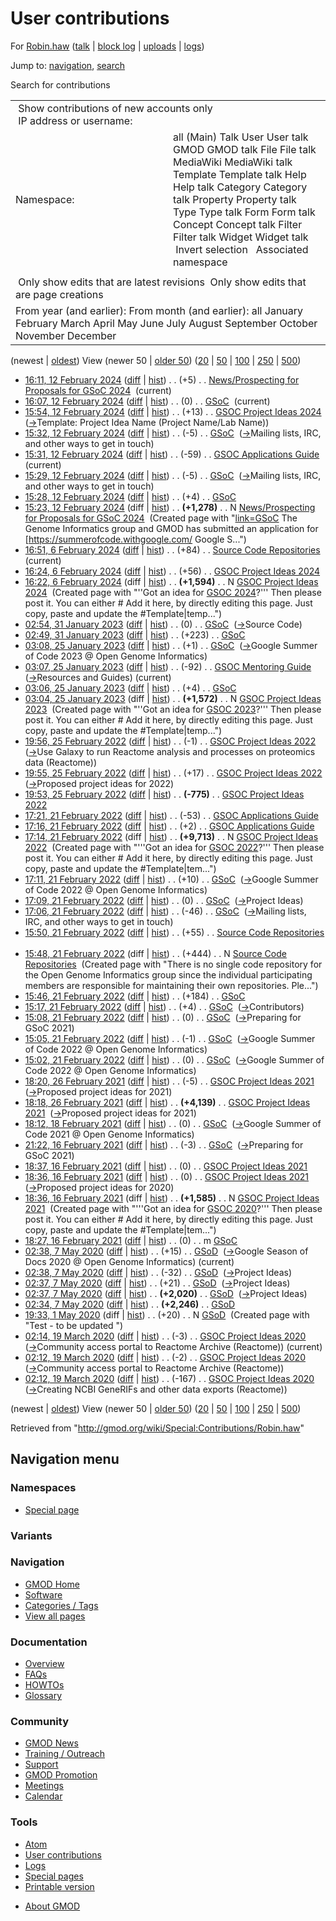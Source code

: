 <div id="mw-page-base" class="noprint">

</div>

<div id="mw-head-base" class="noprint">

</div>

<div id="content" class="mw-body" role="main">

<span id="top"></span>

<div id="mw-js-message" style="display:none;">

</div>



# <span dir="auto">User contributions</span>

<div id="bodyContent">

<div id="contentSub">

For [Robin.haw](/wiki/User:Robin.haw "User:Robin.haw") (<a
href="/mediawiki/index.php?title=User_talk:Robin.haw&amp;action=edit&amp;redlink=1"
class="new" title="User talk:Robin.haw (page does not exist)">talk</a>
\| [block
log](/mediawiki/index.php?title=Special:Log/block&page=User%3ARobin.haw "Special:Log/block")
\|
[uploads](/wiki/Special:ListFiles/Robin.haw "Special:ListFiles/Robin.haw")
\| [logs](/wiki/Special:Log/Robin.haw "Special:Log/Robin.haw"))

</div>

<div id="jump-to-nav" class="mw-jump">

Jump to: [navigation](#mw-navigation), [search](#p-search)

</div>

<div id="mw-content-text">

Search for contributions

<table class="mw-contributions-table">
<colgroup>
<col style="width: 50%" />
<col style="width: 50%" />
</colgroup>
<tbody>
<tr class="odd">
<td colspan="2"> Show contributions of new accounts only<br />
 IP address or username:</td>
</tr>
<tr class="even">
<td class="mw-label">Namespace:</td>
<td>all (Main) Talk User User talk GMOD GMOD talk File File talk
MediaWiki MediaWiki talk Template Template talk Help Help talk Category
Category talk Property Property talk Type Type talk Form Form talk
Concept Concept talk Filter Filter talk Widget Widget talk  
 Invert selection 
 Associated namespace </td>
</tr>
<tr class="odd">
<td colspan="2"></td>
</tr>
<tr class="even">
<td colspan="2"> Only show edits that are latest revisions
 Only show edits that are page creations</td>
</tr>
<tr class="odd">
<td colspan="2">From year (and earlier): From month (and earlier): all
January February March April May June July August September October
November December</td>
</tr>
</tbody>
</table>

(newest \| <a
href="/mediawiki/index.php?title=Special:Contributions/Robin.haw&amp;dir=prev&amp;target=Robin.haw"
class="mw-lastlink" rel="last"
title="Special:Contributions/Robin.haw">oldest</a>) View (newer 50 \| <a
href="/mediawiki/index.php?title=Special:Contributions/Robin.haw&amp;offset=20200319021235&amp;target=Robin.haw"
class="mw-nextlink" rel="next"
title="Special:Contributions/Robin.haw">older 50</a>) (<a
href="/mediawiki/index.php?title=Special:Contributions/Robin.haw&amp;offset=&amp;limit=20&amp;target=Robin.haw"
class="mw-numlink" title="Special:Contributions/Robin.haw">20</a> \| <a
href="/mediawiki/index.php?title=Special:Contributions/Robin.haw&amp;offset=&amp;limit=50&amp;target=Robin.haw"
class="mw-numlink" title="Special:Contributions/Robin.haw">50</a> \| <a
href="/mediawiki/index.php?title=Special:Contributions/Robin.haw&amp;offset=&amp;limit=100&amp;target=Robin.haw"
class="mw-numlink" title="Special:Contributions/Robin.haw">100</a> \| <a
href="/mediawiki/index.php?title=Special:Contributions/Robin.haw&amp;offset=&amp;limit=250&amp;target=Robin.haw"
class="mw-numlink" title="Special:Contributions/Robin.haw">250</a> \| <a
href="/mediawiki/index.php?title=Special:Contributions/Robin.haw&amp;offset=&amp;limit=500&amp;target=Robin.haw"
class="mw-numlink" title="Special:Contributions/Robin.haw">500</a>)

- <a
  href="/mediawiki/index.php?title=News/Prospecting_for_Proposals_for_GSoC_2024&amp;oldid=28567"
  class="mw-changeslist-date"
  title="News/Prospecting for Proposals for GSoC 2024">16:11, 12 February
  2024</a>
  ([diff](/mediawiki/index.php?title=News/Prospecting_for_Proposals_for_GSoC_2024&diff=prev&oldid=28567 "News/Prospecting for Proposals for GSoC 2024")
  \|
  [hist](/mediawiki/index.php?title=News/Prospecting_for_Proposals_for_GSoC_2024&action=history "News/Prospecting for Proposals for GSoC 2024"))
  <span class="mw-changeslist-separator">. .</span>
  <span class="mw-plusminus-pos" dir="ltr"
  title="1,283 bytes after change">(+5)</span>‎
  <span class="mw-changeslist-separator">. .</span>
  <a href="/wiki/News/Prospecting_for_Proposals_for_GSoC_2024"
  class="mw-contributions-title"
  title="News/Prospecting for Proposals for GSoC 2024">News/Prospecting
  for Proposals for GSoC 2024</a> ‎
  <span class="mw-uctop">(current)</span>
- <a href="/mediawiki/index.php?title=GSoC&amp;oldid=28566"
  class="mw-changeslist-date" title="GSoC">16:07, 12 February 2024</a>
  ([diff](/mediawiki/index.php?title=GSoC&diff=prev&oldid=28566 "GSoC")
  \| [hist](/mediawiki/index.php?title=GSoC&action=history "GSoC"))
  <span class="mw-changeslist-separator">. .</span>
  <span class="mw-plusminus-null" dir="ltr"
  title="4,865 bytes after change">(0)</span>‎
  <span class="mw-changeslist-separator">. .</span>
  <a href="/wiki/GSoC" class="mw-contributions-title"
  title="GSoC">GSoC</a> ‎ <span class="mw-uctop">(current)</span>
- <a
  href="/mediawiki/index.php?title=GSOC_Project_Ideas_2024&amp;oldid=28565"
  class="mw-changeslist-date" title="GSOC Project Ideas 2024">15:54, 12
  February 2024</a>
  ([diff](/mediawiki/index.php?title=GSOC_Project_Ideas_2024&diff=prev&oldid=28565 "GSOC Project Ideas 2024")
  \|
  [hist](/mediawiki/index.php?title=GSOC_Project_Ideas_2024&action=history "GSOC Project Ideas 2024"))
  <span class="mw-changeslist-separator">. .</span>
  <span class="mw-plusminus-pos" dir="ltr"
  title="4,027 bytes after change">(+13)</span>‎
  <span class="mw-changeslist-separator">. .</span>
  <a href="/wiki/GSOC_Project_Ideas_2024" class="mw-contributions-title"
  title="GSOC Project Ideas 2024">GSOC Project Ideas 2024</a> ‎
  <span class="comment">([→](/wiki/GSOC_Project_Ideas_2024#Template:_Project_Idea_Name_.28Project_Name.2FLab_Name.29 "GSOC Project Ideas 2024")‎<span dir="auto"><span class="autocomment">Template:
  Project Idea Name (Project Name/Lab Name)</span></span>)</span>
- <a href="/mediawiki/index.php?title=GSoC&amp;oldid=28564"
  class="mw-changeslist-date" title="GSoC">15:32, 12 February 2024</a>
  ([diff](/mediawiki/index.php?title=GSoC&diff=prev&oldid=28564 "GSoC")
  \| [hist](/mediawiki/index.php?title=GSoC&action=history "GSoC"))
  <span class="mw-changeslist-separator">. .</span>
  <span class="mw-plusminus-neg" dir="ltr"
  title="4,865 bytes after change">(-5)</span>‎
  <span class="mw-changeslist-separator">. .</span>
  <a href="/wiki/GSoC" class="mw-contributions-title"
  title="GSoC">GSoC</a> ‎
  <span class="comment">([→](/wiki/GSoC#Mailing_lists.2C_IRC.2C_and_other_ways_to_get_in_touch "GSoC")‎<span dir="auto"><span class="autocomment">Mailing
  lists, IRC, and other ways to get in touch</span></span>)</span>
- <a
  href="/mediawiki/index.php?title=GSOC_Applications_Guide&amp;oldid=28563"
  class="mw-changeslist-date" title="GSOC Applications Guide">15:31, 12
  February 2024</a>
  ([diff](/mediawiki/index.php?title=GSOC_Applications_Guide&diff=prev&oldid=28563 "GSOC Applications Guide")
  \|
  [hist](/mediawiki/index.php?title=GSOC_Applications_Guide&action=history "GSOC Applications Guide"))
  <span class="mw-changeslist-separator">. .</span>
  <span class="mw-plusminus-neg" dir="ltr"
  title="2,005 bytes after change">(-59)</span>‎
  <span class="mw-changeslist-separator">. .</span>
  <a href="/wiki/GSOC_Applications_Guide" class="mw-contributions-title"
  title="GSOC Applications Guide">GSOC Applications Guide</a> ‎
  <span class="mw-uctop">(current)</span>
- <a href="/mediawiki/index.php?title=GSoC&amp;oldid=28562"
  class="mw-changeslist-date" title="GSoC">15:29, 12 February 2024</a>
  ([diff](/mediawiki/index.php?title=GSoC&diff=prev&oldid=28562 "GSoC")
  \| [hist](/mediawiki/index.php?title=GSoC&action=history "GSoC"))
  <span class="mw-changeslist-separator">. .</span>
  <span class="mw-plusminus-neg" dir="ltr"
  title="4,870 bytes after change">(-5)</span>‎
  <span class="mw-changeslist-separator">. .</span>
  <a href="/wiki/GSoC" class="mw-contributions-title"
  title="GSoC">GSoC</a> ‎
  <span class="comment">([→](/wiki/GSoC#Mailing_lists.2C_IRC.2C_and_other_ways_to_get_in_touch "GSoC")‎<span dir="auto"><span class="autocomment">Mailing
  lists, IRC, and other ways to get in touch</span></span>)</span>
- <a href="/mediawiki/index.php?title=GSoC&amp;oldid=28561"
  class="mw-changeslist-date" title="GSoC">15:28, 12 February 2024</a>
  ([diff](/mediawiki/index.php?title=GSoC&diff=prev&oldid=28561 "GSoC")
  \| [hist](/mediawiki/index.php?title=GSoC&action=history "GSoC"))
  <span class="mw-changeslist-separator">. .</span>
  <span class="mw-plusminus-pos" dir="ltr"
  title="4,875 bytes after change">(+4)</span>‎
  <span class="mw-changeslist-separator">. .</span>
  <a href="/wiki/GSoC" class="mw-contributions-title"
  title="GSoC">GSoC</a> ‎
- <a
  href="/mediawiki/index.php?title=News/Prospecting_for_Proposals_for_GSoC_2024&amp;oldid=28560"
  class="mw-changeslist-date"
  title="News/Prospecting for Proposals for GSoC 2024">15:23, 12 February
  2024</a> (diff \|
  [hist](/mediawiki/index.php?title=News/Prospecting_for_Proposals_for_GSoC_2024&action=history "News/Prospecting for Proposals for GSoC 2024"))
  <span class="mw-changeslist-separator">. .</span> **(+1,278)**‎
  <span class="mw-changeslist-separator">. .</span> N
  <a href="/wiki/News/Prospecting_for_Proposals_for_GSoC_2024"
  class="mw-contributions-title"
  title="News/Prospecting for Proposals for GSoC 2024">News/Prospecting
  for Proposals for GSoC 2024</a> ‎ <span class="comment">(Created page
  with
  "[link=GSoC](/wiki/File:GoogleSummer_2016logo.jpg "File:GoogleSummer 2016logo.jpg")
  The Genome Informatics group and GMOD has submitted an application for
  \[https://summerofcode.withgoogle.com/ Google S...")</span>
- <a
  href="/mediawiki/index.php?title=Source_Code_Repositories&amp;oldid=28555"
  class="mw-changeslist-date" title="Source Code Repositories">16:51, 6
  February 2024</a>
  ([diff](/mediawiki/index.php?title=Source_Code_Repositories&diff=prev&oldid=28555 "Source Code Repositories")
  \|
  [hist](/mediawiki/index.php?title=Source_Code_Repositories&action=history "Source Code Repositories"))
  <span class="mw-changeslist-separator">. .</span>
  <span class="mw-plusminus-pos" dir="ltr"
  title="583 bytes after change">(+84)</span>‎
  <span class="mw-changeslist-separator">. .</span>
  <a href="/wiki/Source_Code_Repositories" class="mw-contributions-title"
  title="Source Code Repositories">Source Code Repositories</a> ‎
  <span class="mw-uctop">(current)</span>
- <a
  href="/mediawiki/index.php?title=GSOC_Project_Ideas_2024&amp;oldid=28554"
  class="mw-changeslist-date" title="GSOC Project Ideas 2024">16:24, 6
  February 2024</a>
  ([diff](/mediawiki/index.php?title=GSOC_Project_Ideas_2024&diff=prev&oldid=28554 "GSOC Project Ideas 2024")
  \|
  [hist](/mediawiki/index.php?title=GSOC_Project_Ideas_2024&action=history "GSOC Project Ideas 2024"))
  <span class="mw-changeslist-separator">. .</span>
  <span class="mw-plusminus-pos" dir="ltr"
  title="1,650 bytes after change">(+56)</span>‎
  <span class="mw-changeslist-separator">. .</span>
  <a href="/wiki/GSOC_Project_Ideas_2024" class="mw-contributions-title"
  title="GSOC Project Ideas 2024">GSOC Project Ideas 2024</a> ‎
- <a
  href="/mediawiki/index.php?title=GSOC_Project_Ideas_2024&amp;oldid=28553"
  class="mw-changeslist-date" title="GSOC Project Ideas 2024">16:22, 6
  February 2024</a> (diff \|
  [hist](/mediawiki/index.php?title=GSOC_Project_Ideas_2024&action=history "GSOC Project Ideas 2024"))
  <span class="mw-changeslist-separator">. .</span> **(+1,594)**‎
  <span class="mw-changeslist-separator">. .</span> N
  <a href="/wiki/GSOC_Project_Ideas_2024" class="mw-contributions-title"
  title="GSOC Project Ideas 2024">GSOC Project Ideas 2024</a> ‎
  <span class="comment">(Created page with "''Got an idea for [GSOC
  2024](/wiki/GSoC "GSoC")?''' Then please post it. You can either \#
  Add it here, by directly editing this page. Just copy, paste and
  update the \#Template\|temp...")</span>
- <a href="/mediawiki/index.php?title=GSoC&amp;oldid=28461"
  class="mw-changeslist-date" title="GSoC">02:54, 31 January 2023</a>
  ([diff](/mediawiki/index.php?title=GSoC&diff=prev&oldid=28461 "GSoC")
  \| [hist](/mediawiki/index.php?title=GSoC&action=history "GSoC"))
  <span class="mw-changeslist-separator">. .</span>
  <span class="mw-plusminus-null" dir="ltr"
  title="4,871 bytes after change">(0)</span>‎
  <span class="mw-changeslist-separator">. .</span>
  <a href="/wiki/GSoC" class="mw-contributions-title"
  title="GSoC">GSoC</a> ‎
  <span class="comment">([→](/wiki/GSoC#Source_Code "GSoC")‎<span dir="auto"><span class="autocomment">Source
  Code</span></span>)</span>
- <a href="/mediawiki/index.php?title=GSoC&amp;oldid=28460"
  class="mw-changeslist-date" title="GSoC">02:49, 31 January 2023</a>
  ([diff](/mediawiki/index.php?title=GSoC&diff=prev&oldid=28460 "GSoC")
  \| [hist](/mediawiki/index.php?title=GSoC&action=history "GSoC"))
  <span class="mw-changeslist-separator">. .</span>
  <span class="mw-plusminus-pos" dir="ltr"
  title="4,871 bytes after change">(+223)</span>‎
  <span class="mw-changeslist-separator">. .</span>
  <a href="/wiki/GSoC" class="mw-contributions-title"
  title="GSoC">GSoC</a> ‎
- <a href="/mediawiki/index.php?title=GSoC&amp;oldid=28459"
  class="mw-changeslist-date" title="GSoC">03:08, 25 January 2023</a>
  ([diff](/mediawiki/index.php?title=GSoC&diff=prev&oldid=28459 "GSoC")
  \| [hist](/mediawiki/index.php?title=GSoC&action=history "GSoC"))
  <span class="mw-changeslist-separator">. .</span>
  <span class="mw-plusminus-pos" dir="ltr"
  title="4,648 bytes after change">(+1)</span>‎
  <span class="mw-changeslist-separator">. .</span>
  <a href="/wiki/GSoC" class="mw-contributions-title"
  title="GSoC">GSoC</a> ‎
  <span class="comment">([→](/wiki/GSoC#Google_Summer_of_Code_2023_.40_Open_Genome_Informatics "GSoC")‎<span dir="auto"><span class="autocomment">Google
  Summer of Code 2023 @ Open Genome Informatics</span></span>)</span>
- <a
  href="/mediawiki/index.php?title=GSOC_Mentoring_Guide&amp;oldid=28458"
  class="mw-changeslist-date" title="GSOC Mentoring Guide">03:07, 25
  January 2023</a>
  ([diff](/mediawiki/index.php?title=GSOC_Mentoring_Guide&diff=prev&oldid=28458 "GSOC Mentoring Guide")
  \|
  [hist](/mediawiki/index.php?title=GSOC_Mentoring_Guide&action=history "GSOC Mentoring Guide"))
  <span class="mw-changeslist-separator">. .</span>
  <span class="mw-plusminus-neg" dir="ltr"
  title="3,055 bytes after change">(-92)</span>‎
  <span class="mw-changeslist-separator">. .</span>
  <a href="/wiki/GSOC_Mentoring_Guide" class="mw-contributions-title"
  title="GSOC Mentoring Guide">GSOC Mentoring Guide</a> ‎
  <span class="comment">([→](/wiki/GSOC_Mentoring_Guide#Resources_and_Guides "GSOC Mentoring Guide")‎<span dir="auto"><span class="autocomment">Resources
  and Guides</span></span>)</span>
  <span class="mw-uctop">(current)</span>
- <a href="/mediawiki/index.php?title=GSoC&amp;oldid=28457"
  class="mw-changeslist-date" title="GSoC">03:06, 25 January 2023</a>
  ([diff](/mediawiki/index.php?title=GSoC&diff=prev&oldid=28457 "GSoC")
  \| [hist](/mediawiki/index.php?title=GSoC&action=history "GSoC"))
  <span class="mw-changeslist-separator">. .</span>
  <span class="mw-plusminus-pos" dir="ltr"
  title="4,647 bytes after change">(+4)</span>‎
  <span class="mw-changeslist-separator">. .</span>
  <a href="/wiki/GSoC" class="mw-contributions-title"
  title="GSoC">GSoC</a> ‎
- <a
  href="/mediawiki/index.php?title=GSOC_Project_Ideas_2023&amp;oldid=28456"
  class="mw-changeslist-date" title="GSOC Project Ideas 2023">03:04, 25
  January 2023</a> (diff \|
  [hist](/mediawiki/index.php?title=GSOC_Project_Ideas_2023&action=history "GSOC Project Ideas 2023"))
  <span class="mw-changeslist-separator">. .</span> **(+1,572)**‎
  <span class="mw-changeslist-separator">. .</span> N
  <a href="/wiki/GSOC_Project_Ideas_2023" class="mw-contributions-title"
  title="GSOC Project Ideas 2023">GSOC Project Ideas 2023</a> ‎
  <span class="comment">(Created page with "''Got an idea for [GSOC
  2023](/wiki/GSoC "GSoC")?''' Then please post it. You can either \#
  Add it here, by directly editing this page. Just copy, paste and
  update the \#Template\|temp...")</span>
- <a
  href="/mediawiki/index.php?title=GSOC_Project_Ideas_2022&amp;oldid=28126"
  class="mw-changeslist-date" title="GSOC Project Ideas 2022">19:56, 25
  February 2022</a>
  ([diff](/mediawiki/index.php?title=GSOC_Project_Ideas_2022&diff=prev&oldid=28126 "GSOC Project Ideas 2022")
  \|
  [hist](/mediawiki/index.php?title=GSOC_Project_Ideas_2022&action=history "GSOC Project Ideas 2022"))
  <span class="mw-changeslist-separator">. .</span>
  <span class="mw-plusminus-neg" dir="ltr"
  title="8,954 bytes after change">(-1)</span>‎
  <span class="mw-changeslist-separator">. .</span>
  <a href="/wiki/GSOC_Project_Ideas_2022" class="mw-contributions-title"
  title="GSOC Project Ideas 2022">GSOC Project Ideas 2022</a> ‎
  <span class="comment">([→](/wiki/GSOC_Project_Ideas_2022#Use_Galaxy_to_run_Reactome_analysis_and_processes_on_proteomics_data_.28Reactome.29 "GSOC Project Ideas 2022")‎<span dir="auto"><span class="autocomment">Use
  Galaxy to run Reactome analysis and processes on proteomics data
  (Reactome)</span></span>)</span>
- <a
  href="/mediawiki/index.php?title=GSOC_Project_Ideas_2022&amp;oldid=28125"
  class="mw-changeslist-date" title="GSOC Project Ideas 2022">19:55, 25
  February 2022</a>
  ([diff](/mediawiki/index.php?title=GSOC_Project_Ideas_2022&diff=prev&oldid=28125 "GSOC Project Ideas 2022")
  \|
  [hist](/mediawiki/index.php?title=GSOC_Project_Ideas_2022&action=history "GSOC Project Ideas 2022"))
  <span class="mw-changeslist-separator">. .</span>
  <span class="mw-plusminus-pos" dir="ltr"
  title="8,955 bytes after change">(+17)</span>‎
  <span class="mw-changeslist-separator">. .</span>
  <a href="/wiki/GSOC_Project_Ideas_2022" class="mw-contributions-title"
  title="GSOC Project Ideas 2022">GSOC Project Ideas 2022</a> ‎
  <span class="comment">([→](/wiki/GSOC_Project_Ideas_2022#Proposed_project_ideas_for_2022 "GSOC Project Ideas 2022")‎<span dir="auto"><span class="autocomment">Proposed
  project ideas for 2022</span></span>)</span>
- <a
  href="/mediawiki/index.php?title=GSOC_Project_Ideas_2022&amp;oldid=28124"
  class="mw-changeslist-date" title="GSOC Project Ideas 2022">19:53, 25
  February 2022</a>
  ([diff](/mediawiki/index.php?title=GSOC_Project_Ideas_2022&diff=prev&oldid=28124 "GSOC Project Ideas 2022")
  \|
  [hist](/mediawiki/index.php?title=GSOC_Project_Ideas_2022&action=history "GSOC Project Ideas 2022"))
  <span class="mw-changeslist-separator">. .</span> **(-775)**‎
  <span class="mw-changeslist-separator">. .</span>
  <a href="/wiki/GSOC_Project_Ideas_2022" class="mw-contributions-title"
  title="GSOC Project Ideas 2022">GSOC Project Ideas 2022</a> ‎
- <a
  href="/mediawiki/index.php?title=GSOC_Applications_Guide&amp;oldid=28123"
  class="mw-changeslist-date" title="GSOC Applications Guide">17:21, 21
  February 2022</a>
  ([diff](/mediawiki/index.php?title=GSOC_Applications_Guide&diff=prev&oldid=28123 "GSOC Applications Guide")
  \|
  [hist](/mediawiki/index.php?title=GSOC_Applications_Guide&action=history "GSOC Applications Guide"))
  <span class="mw-changeslist-separator">. .</span>
  <span class="mw-plusminus-neg" dir="ltr"
  title="2,064 bytes after change">(-53)</span>‎
  <span class="mw-changeslist-separator">. .</span>
  <a href="/wiki/GSOC_Applications_Guide" class="mw-contributions-title"
  title="GSOC Applications Guide">GSOC Applications Guide</a> ‎
- <a
  href="/mediawiki/index.php?title=GSOC_Applications_Guide&amp;oldid=28122"
  class="mw-changeslist-date" title="GSOC Applications Guide">17:16, 21
  February 2022</a>
  ([diff](/mediawiki/index.php?title=GSOC_Applications_Guide&diff=prev&oldid=28122 "GSOC Applications Guide")
  \|
  [hist](/mediawiki/index.php?title=GSOC_Applications_Guide&action=history "GSOC Applications Guide"))
  <span class="mw-changeslist-separator">. .</span>
  <span class="mw-plusminus-pos" dir="ltr"
  title="2,117 bytes after change">(+2)</span>‎
  <span class="mw-changeslist-separator">. .</span>
  <a href="/wiki/GSOC_Applications_Guide" class="mw-contributions-title"
  title="GSOC Applications Guide">GSOC Applications Guide</a> ‎
- <a
  href="/mediawiki/index.php?title=GSOC_Project_Ideas_2022&amp;oldid=28121"
  class="mw-changeslist-date" title="GSOC Project Ideas 2022">17:14, 21
  February 2022</a> (diff \|
  [hist](/mediawiki/index.php?title=GSOC_Project_Ideas_2022&action=history "GSOC Project Ideas 2022"))
  <span class="mw-changeslist-separator">. .</span> **(+9,713)**‎
  <span class="mw-changeslist-separator">. .</span> N
  <a href="/wiki/GSOC_Project_Ideas_2022" class="mw-contributions-title"
  title="GSOC Project Ideas 2022">GSOC Project Ideas 2022</a> ‎
  <span class="comment">(Created page with "'''Got an idea for [GSOC
  2022](/wiki/GSoC "GSoC")?''' Then please post it. You can either \#
  Add it here, by directly editing this page. Just copy, paste and
  update the \#Template\|tem...")</span>
- <a href="/mediawiki/index.php?title=GSoC&amp;oldid=28120"
  class="mw-changeslist-date" title="GSoC">17:11, 21 February 2022</a>
  ([diff](/mediawiki/index.php?title=GSoC&diff=prev&oldid=28120 "GSoC")
  \| [hist](/mediawiki/index.php?title=GSoC&action=history "GSoC"))
  <span class="mw-changeslist-separator">. .</span>
  <span class="mw-plusminus-pos" dir="ltr"
  title="4,643 bytes after change">(+10)</span>‎
  <span class="mw-changeslist-separator">. .</span>
  <a href="/wiki/GSoC" class="mw-contributions-title"
  title="GSoC">GSoC</a> ‎
  <span class="comment">([→](/wiki/GSoC#Google_Summer_of_Code_2022_.40_Open_Genome_Informatics "GSoC")‎<span dir="auto"><span class="autocomment">Google
  Summer of Code 2022 @ Open Genome Informatics</span></span>)</span>
- <a href="/mediawiki/index.php?title=GSoC&amp;oldid=28119"
  class="mw-changeslist-date" title="GSoC">17:09, 21 February 2022</a>
  ([diff](/mediawiki/index.php?title=GSoC&diff=prev&oldid=28119 "GSoC")
  \| [hist](/mediawiki/index.php?title=GSoC&action=history "GSoC"))
  <span class="mw-changeslist-separator">. .</span>
  <span class="mw-plusminus-null" dir="ltr"
  title="4,633 bytes after change">(0)</span>‎
  <span class="mw-changeslist-separator">. .</span>
  <a href="/wiki/GSoC" class="mw-contributions-title"
  title="GSoC">GSoC</a> ‎
  <span class="comment">([→](/wiki/GSoC#Project_Ideas "GSoC")‎<span dir="auto"><span class="autocomment">Project
  Ideas</span></span>)</span>
- <a href="/mediawiki/index.php?title=GSoC&amp;oldid=28118"
  class="mw-changeslist-date" title="GSoC">17:06, 21 February 2022</a>
  ([diff](/mediawiki/index.php?title=GSoC&diff=prev&oldid=28118 "GSoC")
  \| [hist](/mediawiki/index.php?title=GSoC&action=history "GSoC"))
  <span class="mw-changeslist-separator">. .</span>
  <span class="mw-plusminus-neg" dir="ltr"
  title="4,633 bytes after change">(-46)</span>‎
  <span class="mw-changeslist-separator">. .</span>
  <a href="/wiki/GSoC" class="mw-contributions-title"
  title="GSoC">GSoC</a> ‎
  <span class="comment">([→](/wiki/GSoC#Mailing_lists.2C_IRC.2C_and_other_ways_to_get_in_touch "GSoC")‎<span dir="auto"><span class="autocomment">Mailing
  lists, IRC, and other ways to get in touch</span></span>)</span>
- <a
  href="/mediawiki/index.php?title=Source_Code_Repositories&amp;oldid=28117"
  class="mw-changeslist-date" title="Source Code Repositories">15:50, 21
  February 2022</a>
  ([diff](/mediawiki/index.php?title=Source_Code_Repositories&diff=prev&oldid=28117 "Source Code Repositories")
  \|
  [hist](/mediawiki/index.php?title=Source_Code_Repositories&action=history "Source Code Repositories"))
  <span class="mw-changeslist-separator">. .</span>
  <span class="mw-plusminus-pos" dir="ltr"
  title="499 bytes after change">(+55)</span>‎
  <span class="mw-changeslist-separator">. .</span>
  <a href="/wiki/Source_Code_Repositories" class="mw-contributions-title"
  title="Source Code Repositories">Source Code Repositories</a> ‎
- <a
  href="/mediawiki/index.php?title=Source_Code_Repositories&amp;oldid=28116"
  class="mw-changeslist-date" title="Source Code Repositories">15:48, 21
  February 2022</a> (diff \|
  [hist](/mediawiki/index.php?title=Source_Code_Repositories&action=history "Source Code Repositories"))
  <span class="mw-changeslist-separator">. .</span>
  <span class="mw-plusminus-pos" dir="ltr"
  title="444 bytes after change">(+444)</span>‎
  <span class="mw-changeslist-separator">. .</span> N
  <a href="/wiki/Source_Code_Repositories" class="mw-contributions-title"
  title="Source Code Repositories">Source Code Repositories</a> ‎
  <span class="comment">(Created page with "There is no single code
  repository for the Open Genome Informatics group since the individual
  participating members are responsible for maintaining their own
  repositories. Ple...")</span>
- <a href="/mediawiki/index.php?title=GSoC&amp;oldid=28115"
  class="mw-changeslist-date" title="GSoC">15:46, 21 February 2022</a>
  ([diff](/mediawiki/index.php?title=GSoC&diff=prev&oldid=28115 "GSoC")
  \| [hist](/mediawiki/index.php?title=GSoC&action=history "GSoC"))
  <span class="mw-changeslist-separator">. .</span>
  <span class="mw-plusminus-pos" dir="ltr"
  title="4,679 bytes after change">(+184)</span>‎
  <span class="mw-changeslist-separator">. .</span>
  <a href="/wiki/GSoC" class="mw-contributions-title"
  title="GSoC">GSoC</a> ‎
- <a href="/mediawiki/index.php?title=GSoC&amp;oldid=28114"
  class="mw-changeslist-date" title="GSoC">15:17, 21 February 2022</a>
  ([diff](/mediawiki/index.php?title=GSoC&diff=prev&oldid=28114 "GSoC")
  \| [hist](/mediawiki/index.php?title=GSoC&action=history "GSoC"))
  <span class="mw-changeslist-separator">. .</span>
  <span class="mw-plusminus-pos" dir="ltr"
  title="4,495 bytes after change">(+4)</span>‎
  <span class="mw-changeslist-separator">. .</span>
  <a href="/wiki/GSoC" class="mw-contributions-title"
  title="GSoC">GSoC</a> ‎
  <span class="comment">([→](/wiki/GSoC#Contributors "GSoC")‎<span dir="auto"><span class="autocomment">Contributors</span></span>)</span>
- <a href="/mediawiki/index.php?title=GSoC&amp;oldid=28113"
  class="mw-changeslist-date" title="GSoC">15:08, 21 February 2022</a>
  ([diff](/mediawiki/index.php?title=GSoC&diff=prev&oldid=28113 "GSoC")
  \| [hist](/mediawiki/index.php?title=GSoC&action=history "GSoC"))
  <span class="mw-changeslist-separator">. .</span>
  <span class="mw-plusminus-null" dir="ltr"
  title="4,491 bytes after change">(0)</span>‎
  <span class="mw-changeslist-separator">. .</span>
  <a href="/wiki/GSoC" class="mw-contributions-title"
  title="GSoC">GSoC</a> ‎
  <span class="comment">([→](/wiki/GSoC#Preparing_for_GSoC_2021 "GSoC")‎<span dir="auto"><span class="autocomment">Preparing
  for GSoC 2021</span></span>)</span>
- <a href="/mediawiki/index.php?title=GSoC&amp;oldid=28112"
  class="mw-changeslist-date" title="GSoC">15:05, 21 February 2022</a>
  ([diff](/mediawiki/index.php?title=GSoC&diff=prev&oldid=28112 "GSoC")
  \| [hist](/mediawiki/index.php?title=GSoC&action=history "GSoC"))
  <span class="mw-changeslist-separator">. .</span>
  <span class="mw-plusminus-neg" dir="ltr"
  title="4,491 bytes after change">(-1)</span>‎
  <span class="mw-changeslist-separator">. .</span>
  <a href="/wiki/GSoC" class="mw-contributions-title"
  title="GSoC">GSoC</a> ‎
  <span class="comment">([→](/wiki/GSoC#Google_Summer_of_Code_2022_.40_Open_Genome_Informatics "GSoC")‎<span dir="auto"><span class="autocomment">Google
  Summer of Code 2022 @ Open Genome Informatics</span></span>)</span>
- <a href="/mediawiki/index.php?title=GSoC&amp;oldid=28111"
  class="mw-changeslist-date" title="GSoC">15:02, 21 February 2022</a>
  ([diff](/mediawiki/index.php?title=GSoC&diff=prev&oldid=28111 "GSoC")
  \| [hist](/mediawiki/index.php?title=GSoC&action=history "GSoC"))
  <span class="mw-changeslist-separator">. .</span>
  <span class="mw-plusminus-null" dir="ltr"
  title="4,492 bytes after change">(0)</span>‎
  <span class="mw-changeslist-separator">. .</span>
  <a href="/wiki/GSoC" class="mw-contributions-title"
  title="GSoC">GSoC</a> ‎
  <span class="comment">([→](/wiki/GSoC#Google_Summer_of_Code_2022_.40_Open_Genome_Informatics "GSoC")‎<span dir="auto"><span class="autocomment">Google
  Summer of Code 2022 @ Open Genome Informatics</span></span>)</span>
- <a
  href="/mediawiki/index.php?title=GSOC_Project_Ideas_2021&amp;oldid=27928"
  class="mw-changeslist-date" title="GSOC Project Ideas 2021">18:20, 26
  February 2021</a>
  ([diff](/mediawiki/index.php?title=GSOC_Project_Ideas_2021&diff=prev&oldid=27928 "GSOC Project Ideas 2021")
  \|
  [hist](/mediawiki/index.php?title=GSOC_Project_Ideas_2021&action=history "GSOC Project Ideas 2021"))
  <span class="mw-changeslist-separator">. .</span>
  <span class="mw-plusminus-neg" dir="ltr"
  title="9,817 bytes after change">(-5)</span>‎
  <span class="mw-changeslist-separator">. .</span>
  <a href="/wiki/GSOC_Project_Ideas_2021" class="mw-contributions-title"
  title="GSOC Project Ideas 2021">GSOC Project Ideas 2021</a> ‎
  <span class="comment">([→](/wiki/GSOC_Project_Ideas_2021#Proposed_project_ideas_for_2021 "GSOC Project Ideas 2021")‎<span dir="auto"><span class="autocomment">Proposed
  project ideas for 2021</span></span>)</span>
- <a
  href="/mediawiki/index.php?title=GSOC_Project_Ideas_2021&amp;oldid=27927"
  class="mw-changeslist-date" title="GSOC Project Ideas 2021">18:18, 26
  February 2021</a>
  ([diff](/mediawiki/index.php?title=GSOC_Project_Ideas_2021&diff=prev&oldid=27927 "GSOC Project Ideas 2021")
  \|
  [hist](/mediawiki/index.php?title=GSOC_Project_Ideas_2021&action=history "GSOC Project Ideas 2021"))
  <span class="mw-changeslist-separator">. .</span> **(+4,139)**‎
  <span class="mw-changeslist-separator">. .</span>
  <a href="/wiki/GSOC_Project_Ideas_2021" class="mw-contributions-title"
  title="GSOC Project Ideas 2021">GSOC Project Ideas 2021</a> ‎
  <span class="comment">([→](/wiki/GSOC_Project_Ideas_2021#Proposed_project_ideas_for_2021 "GSOC Project Ideas 2021")‎<span dir="auto"><span class="autocomment">Proposed
  project ideas for 2021</span></span>)</span>
- <a href="/mediawiki/index.php?title=GSoC&amp;oldid=27920"
  class="mw-changeslist-date" title="GSoC">18:12, 18 February 2021</a>
  ([diff](/mediawiki/index.php?title=GSoC&diff=prev&oldid=27920 "GSoC")
  \| [hist](/mediawiki/index.php?title=GSoC&action=history "GSoC"))
  <span class="mw-changeslist-separator">. .</span>
  <span class="mw-plusminus-null" dir="ltr"
  title="4,492 bytes after change">(0)</span>‎
  <span class="mw-changeslist-separator">. .</span>
  <a href="/wiki/GSoC" class="mw-contributions-title"
  title="GSoC">GSoC</a> ‎
  <span class="comment">([→](/wiki/GSoC#Google_Summer_of_Code_2021_.40_Open_Genome_Informatics "GSoC")‎<span dir="auto"><span class="autocomment">Google
  Summer of Code 2021 @ Open Genome Informatics</span></span>)</span>
- <a href="/mediawiki/index.php?title=GSoC&amp;oldid=27917"
  class="mw-changeslist-date" title="GSoC">21:22, 16 February 2021</a>
  ([diff](/mediawiki/index.php?title=GSoC&diff=prev&oldid=27917 "GSoC")
  \| [hist](/mediawiki/index.php?title=GSoC&action=history "GSoC"))
  <span class="mw-changeslist-separator">. .</span>
  <span class="mw-plusminus-neg" dir="ltr"
  title="4,492 bytes after change">(-3)</span>‎
  <span class="mw-changeslist-separator">. .</span>
  <a href="/wiki/GSoC" class="mw-contributions-title"
  title="GSoC">GSoC</a> ‎
  <span class="comment">([→](/wiki/GSoC#Preparing_for_GSoC_2021 "GSoC")‎<span dir="auto"><span class="autocomment">Preparing
  for GSoC 2021</span></span>)</span>
- <a
  href="/mediawiki/index.php?title=GSOC_Project_Ideas_2021&amp;oldid=27905"
  class="mw-changeslist-date" title="GSOC Project Ideas 2021">18:37, 16
  February 2021</a>
  ([diff](/mediawiki/index.php?title=GSOC_Project_Ideas_2021&diff=prev&oldid=27905 "GSOC Project Ideas 2021")
  \|
  [hist](/mediawiki/index.php?title=GSOC_Project_Ideas_2021&action=history "GSOC Project Ideas 2021"))
  <span class="mw-changeslist-separator">. .</span>
  <span class="mw-plusminus-null" dir="ltr"
  title="1,585 bytes after change">(0)</span>‎
  <span class="mw-changeslist-separator">. .</span>
  <a href="/wiki/GSOC_Project_Ideas_2021" class="mw-contributions-title"
  title="GSOC Project Ideas 2021">GSOC Project Ideas 2021</a> ‎
- <a
  href="/mediawiki/index.php?title=GSOC_Project_Ideas_2021&amp;oldid=27904"
  class="mw-changeslist-date" title="GSOC Project Ideas 2021">18:36, 16
  February 2021</a>
  ([diff](/mediawiki/index.php?title=GSOC_Project_Ideas_2021&diff=prev&oldid=27904 "GSOC Project Ideas 2021")
  \|
  [hist](/mediawiki/index.php?title=GSOC_Project_Ideas_2021&action=history "GSOC Project Ideas 2021"))
  <span class="mw-changeslist-separator">. .</span>
  <span class="mw-plusminus-null" dir="ltr"
  title="1,585 bytes after change">(0)</span>‎
  <span class="mw-changeslist-separator">. .</span>
  <a href="/wiki/GSOC_Project_Ideas_2021" class="mw-contributions-title"
  title="GSOC Project Ideas 2021">GSOC Project Ideas 2021</a> ‎
  <span class="comment">([→](/wiki/GSOC_Project_Ideas_2021#Proposed_project_ideas_for_2020 "GSOC Project Ideas 2021")‎<span dir="auto"><span class="autocomment">Proposed
  project ideas for 2020</span></span>)</span>
- <a
  href="/mediawiki/index.php?title=GSOC_Project_Ideas_2021&amp;oldid=27903"
  class="mw-changeslist-date" title="GSOC Project Ideas 2021">18:36, 16
  February 2021</a> (diff \|
  [hist](/mediawiki/index.php?title=GSOC_Project_Ideas_2021&action=history "GSOC Project Ideas 2021"))
  <span class="mw-changeslist-separator">. .</span> **(+1,585)**‎
  <span class="mw-changeslist-separator">. .</span> N
  <a href="/wiki/GSOC_Project_Ideas_2021" class="mw-contributions-title"
  title="GSOC Project Ideas 2021">GSOC Project Ideas 2021</a> ‎
  <span class="comment">(Created page with "'''Got an idea for [GSOC
  2020](/wiki/GSoC "GSoC")?''' Then please post it. You can either \#
  Add it here, by directly editing this page. Just copy, paste and
  update the \#Template\|tem...")</span>
- <a href="/mediawiki/index.php?title=GSoC&amp;oldid=27902"
  class="mw-changeslist-date" title="GSoC">18:27, 16 February 2021</a>
  ([diff](/mediawiki/index.php?title=GSoC&diff=prev&oldid=27902 "GSoC")
  \| [hist](/mediawiki/index.php?title=GSoC&action=history "GSoC"))
  <span class="mw-changeslist-separator">. .</span>
  <span class="mw-plusminus-null" dir="ltr"
  title="4,495 bytes after change">(0)</span>‎
  <span class="mw-changeslist-separator">. .</span> m
  <a href="/wiki/GSoC" class="mw-contributions-title"
  title="GSoC">GSoC</a> ‎
- <a href="/mediawiki/index.php?title=GSoD&amp;oldid=27895"
  class="mw-changeslist-date" title="GSoD">02:38, 7 May 2020</a>
  ([diff](/mediawiki/index.php?title=GSoD&diff=prev&oldid=27895 "GSoD")
  \| [hist](/mediawiki/index.php?title=GSoD&action=history "GSoD"))
  <span class="mw-changeslist-separator">. .</span>
  <span class="mw-plusminus-pos" dir="ltr"
  title="4,290 bytes after change">(+15)</span>‎
  <span class="mw-changeslist-separator">. .</span>
  <a href="/wiki/GSoD" class="mw-contributions-title"
  title="GSoD">GSoD</a> ‎
  <span class="comment">([→](/wiki/GSoD#Google_Season_of_Docs_2020_.40_Open_Genome_Informatics "GSoD")‎<span dir="auto"><span class="autocomment">Google
  Season of Docs 2020 @ Open Genome Informatics</span></span>)</span>
  <span class="mw-uctop">(current)</span>
- <a href="/mediawiki/index.php?title=GSoD&amp;oldid=27894"
  class="mw-changeslist-date" title="GSoD">02:38, 7 May 2020</a>
  ([diff](/mediawiki/index.php?title=GSoD&diff=prev&oldid=27894 "GSoD")
  \| [hist](/mediawiki/index.php?title=GSoD&action=history "GSoD"))
  <span class="mw-changeslist-separator">. .</span>
  <span class="mw-plusminus-neg" dir="ltr"
  title="4,275 bytes after change">(-32)</span>‎
  <span class="mw-changeslist-separator">. .</span>
  <a href="/wiki/GSoD" class="mw-contributions-title"
  title="GSoD">GSoD</a> ‎
  <span class="comment">([→](/wiki/GSoD#Project_Ideas "GSoD")‎<span dir="auto"><span class="autocomment">Project
  Ideas</span></span>)</span>
- <a href="/mediawiki/index.php?title=GSoD&amp;oldid=27893"
  class="mw-changeslist-date" title="GSoD">02:37, 7 May 2020</a>
  ([diff](/mediawiki/index.php?title=GSoD&diff=prev&oldid=27893 "GSoD")
  \| [hist](/mediawiki/index.php?title=GSoD&action=history "GSoD"))
  <span class="mw-changeslist-separator">. .</span>
  <span class="mw-plusminus-pos" dir="ltr"
  title="4,307 bytes after change">(+21)</span>‎
  <span class="mw-changeslist-separator">. .</span>
  <a href="/wiki/GSoD" class="mw-contributions-title"
  title="GSoD">GSoD</a> ‎
  <span class="comment">([→](/wiki/GSoD#Project_Ideas "GSoD")‎<span dir="auto"><span class="autocomment">Project
  Ideas</span></span>)</span>
- <a href="/mediawiki/index.php?title=GSoD&amp;oldid=27892"
  class="mw-changeslist-date" title="GSoD">02:37, 7 May 2020</a>
  ([diff](/mediawiki/index.php?title=GSoD&diff=prev&oldid=27892 "GSoD")
  \| [hist](/mediawiki/index.php?title=GSoD&action=history "GSoD"))
  <span class="mw-changeslist-separator">. .</span> **(+2,020)**‎
  <span class="mw-changeslist-separator">. .</span>
  <a href="/wiki/GSoD" class="mw-contributions-title"
  title="GSoD">GSoD</a> ‎
  <span class="comment">([→](/wiki/GSoD#Project_Ideas "GSoD")‎<span dir="auto"><span class="autocomment">Project
  Ideas</span></span>)</span>
- <a href="/mediawiki/index.php?title=GSoD&amp;oldid=27891"
  class="mw-changeslist-date" title="GSoD">02:34, 7 May 2020</a>
  ([diff](/mediawiki/index.php?title=GSoD&diff=prev&oldid=27891 "GSoD")
  \| [hist](/mediawiki/index.php?title=GSoD&action=history "GSoD"))
  <span class="mw-changeslist-separator">. .</span> **(+2,246)**‎
  <span class="mw-changeslist-separator">. .</span>
  <a href="/wiki/GSoD" class="mw-contributions-title"
  title="GSoD">GSoD</a> ‎
- <a href="/mediawiki/index.php?title=GSoD&amp;oldid=27890"
  class="mw-changeslist-date" title="GSoD">19:33, 1 May 2020</a> (diff
  \| [hist](/mediawiki/index.php?title=GSoD&action=history "GSoD"))
  <span class="mw-changeslist-separator">. .</span>
  <span class="mw-plusminus-pos" dir="ltr"
  title="20 bytes after change">(+20)</span>‎
  <span class="mw-changeslist-separator">. .</span> N
  <a href="/wiki/GSoD" class="mw-contributions-title"
  title="GSoD">GSoD</a> ‎ <span class="comment">(Created page with
  "Test - to be updated ")</span>
- <a
  href="/mediawiki/index.php?title=GSOC_Project_Ideas_2020&amp;oldid=27888"
  class="mw-changeslist-date" title="GSOC Project Ideas 2020">02:14, 19
  March 2020</a>
  ([diff](/mediawiki/index.php?title=GSOC_Project_Ideas_2020&diff=prev&oldid=27888 "GSOC Project Ideas 2020")
  \|
  [hist](/mediawiki/index.php?title=GSOC_Project_Ideas_2020&action=history "GSOC Project Ideas 2020"))
  <span class="mw-changeslist-separator">. .</span>
  <span class="mw-plusminus-neg" dir="ltr"
  title="20,552 bytes after change">(-3)</span>‎
  <span class="mw-changeslist-separator">. .</span>
  <a href="/wiki/GSOC_Project_Ideas_2020" class="mw-contributions-title"
  title="GSOC Project Ideas 2020">GSOC Project Ideas 2020</a> ‎
  <span class="comment">([→](/wiki/GSOC_Project_Ideas_2020#Community_access_portal_to_Reactome_Archive_.28Reactome.29 "GSOC Project Ideas 2020")‎<span dir="auto"><span class="autocomment">Community
  access portal to Reactome Archive (Reactome)</span></span>)</span>
  <span class="mw-uctop">(current)</span>
- <a
  href="/mediawiki/index.php?title=GSOC_Project_Ideas_2020&amp;oldid=27887"
  class="mw-changeslist-date" title="GSOC Project Ideas 2020">02:12, 19
  March 2020</a>
  ([diff](/mediawiki/index.php?title=GSOC_Project_Ideas_2020&diff=prev&oldid=27887 "GSOC Project Ideas 2020")
  \|
  [hist](/mediawiki/index.php?title=GSOC_Project_Ideas_2020&action=history "GSOC Project Ideas 2020"))
  <span class="mw-changeslist-separator">. .</span>
  <span class="mw-plusminus-neg" dir="ltr"
  title="20,555 bytes after change">(-2)</span>‎
  <span class="mw-changeslist-separator">. .</span>
  <a href="/wiki/GSOC_Project_Ideas_2020" class="mw-contributions-title"
  title="GSOC Project Ideas 2020">GSOC Project Ideas 2020</a> ‎
  <span class="comment">([→](/wiki/GSOC_Project_Ideas_2020#Community_access_portal_to_Reactome_Archive_.28Reactome.29 "GSOC Project Ideas 2020")‎<span dir="auto"><span class="autocomment">Community
  access portal to Reactome Archive (Reactome)</span></span>)</span>
- <a
  href="/mediawiki/index.php?title=GSOC_Project_Ideas_2020&amp;oldid=27886"
  class="mw-changeslist-date" title="GSOC Project Ideas 2020">02:12, 19
  March 2020</a>
  ([diff](/mediawiki/index.php?title=GSOC_Project_Ideas_2020&diff=prev&oldid=27886 "GSOC Project Ideas 2020")
  \|
  [hist](/mediawiki/index.php?title=GSOC_Project_Ideas_2020&action=history "GSOC Project Ideas 2020"))
  <span class="mw-changeslist-separator">. .</span>
  <span class="mw-plusminus-neg" dir="ltr"
  title="20,557 bytes after change">(-167)</span>‎
  <span class="mw-changeslist-separator">. .</span>
  <a href="/wiki/GSOC_Project_Ideas_2020" class="mw-contributions-title"
  title="GSOC Project Ideas 2020">GSOC Project Ideas 2020</a> ‎
  <span class="comment">([→](/wiki/GSOC_Project_Ideas_2020#Creating_NCBI_GeneRIFs_and_other_data_exports_.28Reactome.29 "GSOC Project Ideas 2020")‎<span dir="auto"><span class="autocomment">Creating
  NCBI GeneRIFs and other data exports (Reactome)</span></span>)</span>

(newest \| <a
href="/mediawiki/index.php?title=Special:Contributions/Robin.haw&amp;dir=prev&amp;target=Robin.haw"
class="mw-lastlink" rel="last"
title="Special:Contributions/Robin.haw">oldest</a>) View (newer 50 \| <a
href="/mediawiki/index.php?title=Special:Contributions/Robin.haw&amp;offset=20200319021235&amp;target=Robin.haw"
class="mw-nextlink" rel="next"
title="Special:Contributions/Robin.haw">older 50</a>) (<a
href="/mediawiki/index.php?title=Special:Contributions/Robin.haw&amp;offset=&amp;limit=20&amp;target=Robin.haw"
class="mw-numlink" title="Special:Contributions/Robin.haw">20</a> \| <a
href="/mediawiki/index.php?title=Special:Contributions/Robin.haw&amp;offset=&amp;limit=50&amp;target=Robin.haw"
class="mw-numlink" title="Special:Contributions/Robin.haw">50</a> \| <a
href="/mediawiki/index.php?title=Special:Contributions/Robin.haw&amp;offset=&amp;limit=100&amp;target=Robin.haw"
class="mw-numlink" title="Special:Contributions/Robin.haw">100</a> \| <a
href="/mediawiki/index.php?title=Special:Contributions/Robin.haw&amp;offset=&amp;limit=250&amp;target=Robin.haw"
class="mw-numlink" title="Special:Contributions/Robin.haw">250</a> \| <a
href="/mediawiki/index.php?title=Special:Contributions/Robin.haw&amp;offset=&amp;limit=500&amp;target=Robin.haw"
class="mw-numlink" title="Special:Contributions/Robin.haw">500</a>)

</div>

<div class="printfooter">

Retrieved from "<http://gmod.org/wiki/Special:Contributions/Robin.haw>"

</div>

<div id="catlinks" class="catlinks catlinks-allhidden">

</div>

<div class="visualClear">

</div>

</div>

</div>

<div id="mw-navigation">

## Navigation menu

<div id="mw-head">



<div id="left-navigation">

<div id="p-namespaces" class="vectorTabs" role="navigation"
aria-labelledby="p-namespaces-label">

### Namespaces

- <span id="ca-nstab-special">[Special
  page](/wiki/Special:Contributions/Robin.haw "This is a special page, you cannot edit the page itself")</span>

</div>

<div id="p-variants" class="vectorMenu emptyPortlet" role="navigation"
aria-labelledby="p-variants-label">

### 

### Variants[](#)

<div class="menu">

</div>

</div>

</div>





</div>



</div>

</div>

</div>

<div id="mw-panel">

<div id="p-logo" role="banner">

<a href="/wiki/Main_Page"
style="background-image: url(http://gmod.org/images/GMOD-cogs.png);"
title="Visit the main page"></a>

</div>

<div id="p-Navigation" class="portal" role="navigation"
aria-labelledby="p-Navigation-label">

### Navigation

<div class="body">

- <span id="n-GMOD-Home">[GMOD Home](/wiki/Main_Page)</span>
- <span id="n-Software">[Software](/wiki/GMOD_Components)</span>
- <span id="n-Categories-.2F-Tags">[Categories /
  Tags](/wiki/Categories)</span>
- <span id="n-View-all-pages">[View all
  pages](/wiki/Special:AllPages)</span>

</div>

</div>

<div id="p-Documentation" class="portal" role="navigation"
aria-labelledby="p-Documentation-label">

### Documentation

<div class="body">

- <span id="n-Overview">[Overview](/wiki/Overview)</span>
- <span id="n-FAQs">[FAQs](/wiki/Category:FAQ)</span>
- <span id="n-HOWTOs">[HOWTOs](/wiki/Category:HOWTO)</span>
- <span id="n-Glossary">[Glossary](/wiki/Glossary)</span>

</div>

</div>

<div id="p-Community" class="portal" role="navigation"
aria-labelledby="p-Community-label">

### Community

<div class="body">

- <span id="n-GMOD-News">[GMOD News](/wiki/GMOD_News)</span>
- <span id="n-Training-.2F-Outreach">[Training /
  Outreach](/wiki/Training_and_Outreach)</span>
- <span id="n-Support">[Support](/wiki/Support)</span>
- <span id="n-GMOD-Promotion">[GMOD
  Promotion](/wiki/GMOD_Promotion)</span>
- <span id="n-Meetings">[Meetings](/wiki/Meetings)</span>
- <span id="n-Calendar">[Calendar](/wiki/Calendar)</span>

</div>

</div>

<div id="p-tb" class="portal" role="navigation"
aria-labelledby="p-tb-label">

### Tools

<div class="body">

- <span id="feedlinks"><a
  href="http://gmod.org/mediawiki/index.php?title=Special:Contributions/Robin.haw&amp;feed=atom"
  id="feed-atom" class="feedlink" rel="alternate"
  type="application/atom+xml" title="Atom feed for this page">Atom</a></span>
- <span id="t-contributions">[User
  contributions](/wiki/Special:Contributions/Robin.haw "A list of contributions of this user")</span>
- <span id="t-log">[Logs](/wiki/Special:Log/Robin.haw)</span>
- <span id="t-specialpages"><a href="/wiki/Special:SpecialPages" accesskey="q"
  title="A list of all special pages [q]">Special pages</a></span>
- <span id="t-print"><a
  href="/mediawiki/index.php?title=Special:Contributions/Robin.haw&amp;printable=yes"
  rel="alternate" accesskey="p"
  title="Printable version of this page [p]">Printable version</a></span>

</div>

</div>

</div>

</div>

<div id="footer" role="contentinfo">

- <span id="footer-places-about">[About
  GMOD](/wiki/GMOD:About "GMOD:About")</span>

<!-- -->






</div>
